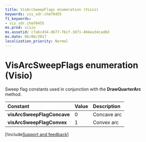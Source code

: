 ```yaml
---
title: VisArcSweepFlags enumeration (Visio)
keywords: vis_sdr.chm70455
f1_keywords:
- vis_sdr.chm70455
ms.prod: visio
ms.assetid: c7abc454-d677-76cf-3d71-404ea34cad8d
ms.date: 06/08/2017
localization_priority: Normal
---
```



# VisArcSweepFlags enumeration (Visio)

Sweep flag constants used in conjunction with the  **DrawQuarterArc** method.



|Constant|Value|Description|
|:-----|:-----|:-----|
| **visArcSweepFlagConcave**|0|Concave arc|
| **visArcSweepFlagConvex**|1|Convex arc|

[!include[Support and feedback](~/includes/feedback-boilerplate.md)]